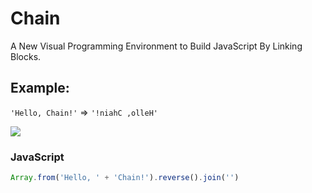 # Chain

A New Visual Programming Environment to Build JavaScript By Linking Blocks.

## Example:

`'Hello, Chain!'` => `'!niahC ,olleH'`

![](img.png)

### JavaScript

```javascript
Array.from('Hello, ' + 'Chain!').reverse().join('')
```
